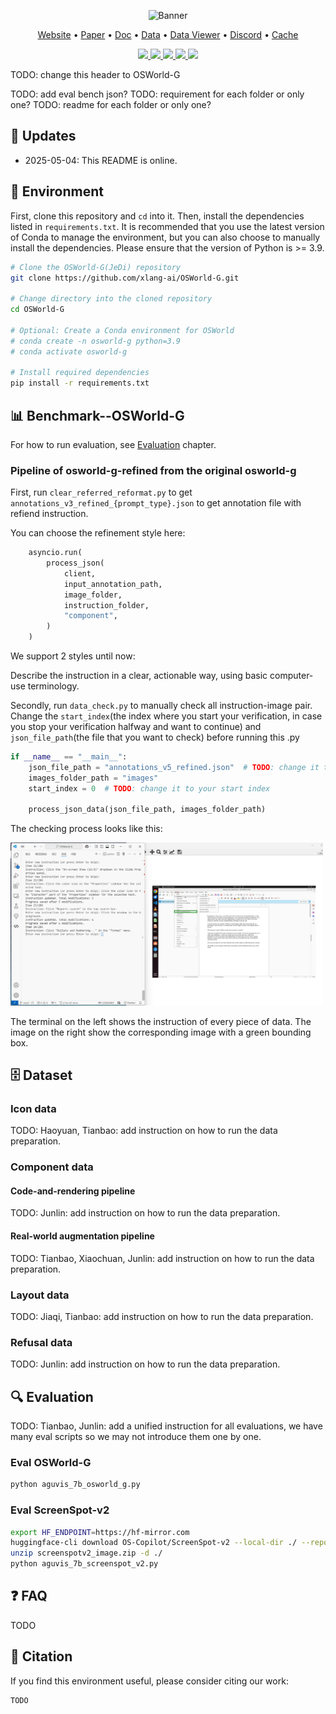 <p align="center">
  <img src="https://huggingface.co/datasets/xlangai/assets/resolve/main/github_banner_v2.png" alt="Banner">
</p>

<p align="center">
  <a href="https://os-world.github.io/">Website</a> •
  <a href="https://arxiv.org/abs/2404.07972">Paper</a> •
  <a href="https://timothyxxx.github.io/OSWorld/">Doc</a> •
  <a href="https://github.com/xlang-ai/OSWorld/tree/main/evaluation_examples">Data</a> •
  <a href="https://os-world.github.io/explorer.html">Data Viewer</a> •
  <a href="https://discord.gg/4Gnw7eTEZR">Discord</a> •
  <a href="https://drive.google.com/file/d/1XlEy49otYDyBlA3O9NbR0BpPfr2TXgaD/view?usp=drive_link">Cache</a>
</p>

<p align="center">
    <a href="https://img.shields.io/badge/PRs-Welcome-red">
        <img src="https://img.shields.io/badge/PRs-Welcome-red">
    </a>
    <a href="https://img.shields.io/github/last-commit/xlang-ai/OSWorld?color=green">
        <img src="https://img.shields.io/github/last-commit/xlang-ai/OSWorld?color=green">
    </a>
    <a href="https://opensource.org/licenses/Apache-2.0">
        <img src="https://img.shields.io/badge/License-Apache%202.0-blue.svg">
    </a>
    <a href="https://badge.fury.io/py/desktop-env">
        <img src="https://badge.fury.io/py/desktop-env.svg">
    </a>
    <a href="https://pepy.tech/project/desktop-env">
        <img src="https://static.pepy.tech/badge/desktop-env">
    </a>
    <br/>
</p>
TODO: change this header to OSWorld-G

TODO: add eval bench json?
TODO: requirement for each folder or only one?
TODO: readme for each folder or only one?

## 📢 Updates
- 2025-05-04: This README is online.

## 💾 Environment
First, clone this repository and `cd` into it. Then, install the dependencies listed in `requirements.txt`. It is recommended that you use the latest version of Conda to manage the environment, but you can also choose to manually install the dependencies. Please ensure that the version of Python is >= 3.9.
```bash
# Clone the OSWorld-G(JeDi) repository
git clone https://github.com/xlang-ai/OSWorld-G.git

# Change directory into the cloned repository
cd OSWorld-G

# Optional: Create a Conda environment for OSWorld
# conda create -n osworld-g python=3.9
# conda activate osworld-g

# Install required dependencies
pip install -r requirements.txt
```

## 📊 Benchmark--OSWorld-G

For how to run evaluation, see [Evaluation](#-evaluation) chapter.

### Pipeline of osworld-g-refined from the original osworld-g

First, run `clear_referred_reformat.py` to get `annotations_v3_refined_{prompt_type}.json` to get annotation file with refiend instruction.

You can choose the refinement style here:

``` python
    asyncio.run(
        process_json(
            client,
            input_annotation_path,
            image_folder,
            instruction_folder,
            "component",
        )
    )
```

We support 2 styles until now:

Describe the instruction in a clear, actionable way, using basic computer-use terminology.

Secondly, run `data_check.py` to manually check all instruction-image pair. Change the `start_index`(the index where you start your verification, in case you stop your verification halfway and want to continue) and `json_file_path`(the file that you want to check) before running this .py

```python
if __name__ == "__main__":
    json_file_path = "annotations_v5_refined.json"  # TODO: change it to your annotation json file
    images_folder_path = "images"
    start_index = 0  # TODO: change it to your start index

    process_json_data(json_file_path, images_folder_path)
```

The checking process looks like this:

<img src="readme-images/image.png" alt="alt text" width="500"/>

The terminal on the left shows the instruction of every piece of data. The image on the right show the corresponding image with a green bounding box.

## 🗄️ Dataset

### Icon data
TODO: Haoyuan, Tianbao: add instruction on how to run the data preparation.

### Component data

#### Code-and-rendering pipeline
TODO: Junlin: add instruction on how to run the data preparation.

#### Real-world augmentation pipeline
TODO: Tianbao, Xiaochuan, Junlin: add instruction on how to run the data preparation.

### Layout data
TODO: Jiaqi, Tianbao: add instruction on how to run the data preparation.

### Refusal data
TODO: Junlin: add instruction on how to run the data preparation.

## 🔍 Evaluation
TODO: Tianbao, Junlin: add a unified instruction for all evaluations, we have many eval scripts so we may not introduce them one by one.

### Eval OSWorld-G

```bash 
python aguvis_7b_osworld_g.py
```

### Eval ScreenSpot-v2

```bash
export HF_ENDPOINT=https://hf-mirror.com 
huggingface-cli download OS-Copilot/ScreenSpot-v2 --local-dir ./ --repo-type dataset
unzip screenspotv2_image.zip -d ./
python aguvis_7b_screenspot_v2.py
```

## ❓ FAQ
TODO

## 📄 Citation
If you find this environment useful, please consider citing our work:
```
TODO
```